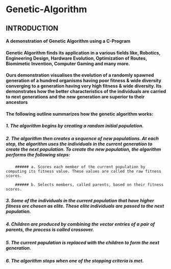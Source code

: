 #  Genetic-Algorithm
## INTRODUCTION
#### A demonstration of Genetic Algorithm using a C-Program
#### Genetic Algorithm finds its application in a various fields like,	Robotics, Engineering Design, Hardware Evolution, Optimization of Routes, Biomimetic Invention, Computer Gaming and many more.
#### Ours demonstration visualises the evolution of a randomly spawned generation of a hundred organisms having poor fitness & wide diversity converging to a generation having very high fitness & wide diversity. Its demonstrates how the better characteristics of the individuals are carried to next generations and the new generation are superior to their ancestors


#### The following outline summarizes how the genetic algorithm works:

##### 1. The algorithm begins by creating a random initial population.
##### 2. The algorithm then creates a sequence of new populations. At each step, the algorithm uses the individuals in the current generation to create the next 	population. To create the new population, the algorithm performs the 	following steps:
		
		###### a. Scores each member of the current population by computing its fitness value. These values are called the raw fitness scores.
		
		###### b. Selects members, called parents, based on their fitness scores.

##### 3. Some of the individuals in the current population that have higher fitness are 	chosen as elite. These elite individuals are passed to the next population.

##### 4. Children are produced by combining the vector entries of a pair of parents, 	the process is called crossover.
##### 5. The current population is replaced with the children to form the next 	generation.
##### 6. The algorithm stops when one of the stopping criteria is met.
